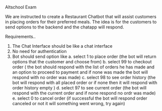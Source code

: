 Altschool Exam

We are instructed to create a Restaurant Chatbot that will assist customers in placing orders for their preferred meals. The idea is for the customers to send options to the backend and the chatapp will respond.

Requirements..
1. The Chat Interface should be like a chat interface
2. No need for authentication
3. Bot should send option like
a. select 1 to place order (the bot will return options that the customer and choose from)
b. select 99 to checkout order ( the bot should respond with the list of orders he has made and an option to proceed to payment and if none was made the bot will respond with no order was made)
c. select 98 to see order history (the bot will respond with all placed order or if none then it will respond with order history empty )
d. select 97 to see current order  (the bot will respond with the current order and if none respond no ordr was made)
e. select 0 to cancel order (if successful the bot will respond order canceled or not it will something went wrong, try again)  